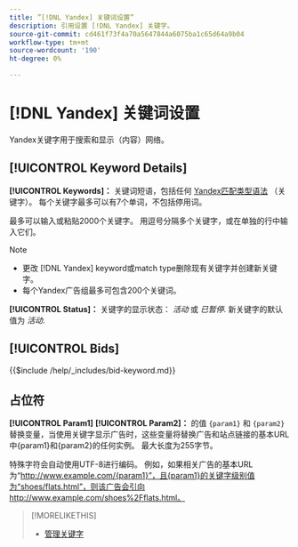 ```yaml
---
title: ”[!DNL Yandex] 关键词设置”
description: 引用设置 [!DNL Yandex] 关键字。
source-git-commit: cd461f73f4a70a5647844a6075ba1c65d64a9b04
workflow-type: tm+mt
source-wordcount: '190'
ht-degree: 0%

---
```


# [!DNL Yandex] 关键词设置

Yandex关键字用于搜索和显示（内容）网络。

<!-- Note to self: Yandex doesn't have separate website placements for display; users use keywords for the sites/parts of the content network on which they want to advertise. -->

## [!UICONTROL Keyword Details]

**[!UICONTROL Keywords]：** 关键词短语，包括任何 [Yandex匹配类型语法](https://yandex.com/support/direct/keywords/symbols-and-operators.html) （关键字）。 每个关键字最多可以有7个单词，不包括停用词。

最多可以输入或粘贴2000个关键字。 用逗号分隔多个关键字，或在单独的行中输入它们。

>[!NOTE]
>
>* 更改 [!DNL Yandex] keyword或match type删除现有关键字并创建新关键字。
>* 每个Yandex广告组最多可包含200个关键词。


**[!UICONTROL Status]：** 关键字的显示状态： *活动* 或 *已暂停*. 新关键字的默认值为 *活动*.

## [!UICONTROL Bids]

<!-- **[!UICONTROL Bid]:** -->

{{$include /help/_includes/bid-keyword.md}}

## 占位符

**[!UICONTROL Param1]** **[!UICONTROL Param2]：** 的值 `{param1}` 和 `{param2}` 替换变量，当使用关键字显示广告时，这些变量将替换广告和站点链接的基本URL中{param1}和{param2}的任何实例。 最大长度为255字节。

特殊字符会自动使用UTF-8进行编码。 例如，如果相关广告的基本URL为“http://www.example.com/{param1}”，且{param1}的关键字级别值为“shoes/flats.html”，则该广告会引向http://www.example.com/shoes%2Fflats.html。

>[!MORELIKETHIS]
>
>* [管理关键字](/help/search-social-commerce/campaign-management/campaigns/keyword-manage.md)

